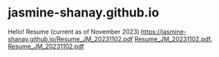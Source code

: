 # jasmine-shanay.github.io
Hello! 
Resume (current as of November 2023)
https://jasmine-shanay.github.io/Resume_JM_20231102.pdf
<a href="jasmine-shanay.github.io/folder/document.pdf" target="_blank">Resume_JM_20231102.pdf.</a>
[Resume_JM_20231102.pdf](https://github.com/jasmine-shanay/jasmine-shanay.github.io/files/13246693/Resume_JM_20231102.pdf) 
